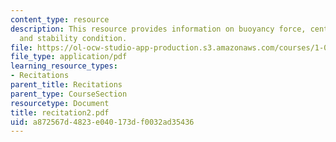 ```yaml
---
content_type: resource
description: This resource provides information on buoyancy force, centre of buoyancy,
  and stability condition.
file: https://ol-ocw-studio-app-production.s3.amazonaws.com/courses/1-060-engineering-mechanics-ii-spring-2006/a872567d4823e040173df0032ad35436_recitation2.pdf
file_type: application/pdf
learning_resource_types:
- Recitations
parent_title: Recitations
parent_type: CourseSection
resourcetype: Document
title: recitation2.pdf
uid: a872567d-4823-e040-173d-f0032ad35436
---
```

